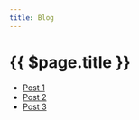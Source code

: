 ```yaml
---
title: Blog
---
```


# {{ $page.title }}

- [Post 1](./post-1.md)
- [Post 2](./post-2.md)
- [Post 3](./post-3.md)
